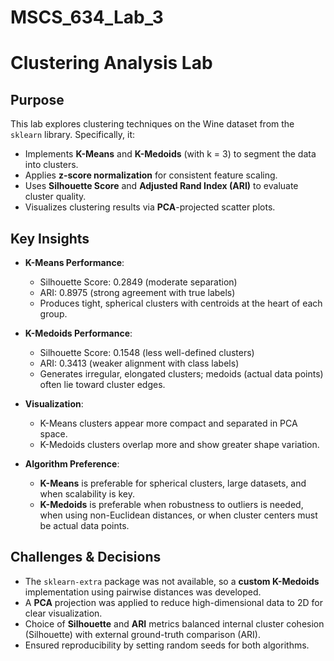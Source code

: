 # MSCS_634_Lab_3
# Clustering Analysis Lab

## Purpose

This lab explores clustering techniques on the Wine dataset from the `sklearn` library. Specifically, it:

* Implements **K-Means** and **K-Medoids** (with k = 3) to segment the data into clusters.
* Applies **z-score normalization** for consistent feature scaling.
* Uses **Silhouette Score** and **Adjusted Rand Index (ARI)** to evaluate cluster quality.
* Visualizes clustering results via **PCA**-projected scatter plots.

## Key Insights

* **K-Means Performance**:

  * Silhouette Score: 0.2849 (moderate separation)
  * ARI: 0.8975 (strong agreement with true labels)
  * Produces tight, spherical clusters with centroids at the heart of each group.

* **K-Medoids Performance**:

  * Silhouette Score: 0.1548 (less well-defined clusters)
  * ARI: 0.3413 (weaker alignment with class labels)
  * Generates irregular, elongated clusters; medoids (actual data points) often lie toward cluster edges.

* **Visualization**:

  * K-Means clusters appear more compact and separated in PCA space.
  * K-Medoids clusters overlap more and show greater shape variation.

* **Algorithm Preference**:

  * **K-Means** is preferable for spherical clusters, large datasets, and when scalability is key.
  * **K-Medoids** is preferable when robustness to outliers is needed, when using non-Euclidean distances, or when cluster centers must be actual data points.

## Challenges & Decisions

* The `sklearn-extra` package was not available, so a **custom K-Medoids** implementation using pairwise distances was developed.
* A **PCA** projection was applied to reduce high-dimensional data to 2D for clear visualization.
* Choice of **Silhouette** and **ARI** metrics balanced internal cluster cohesion (Silhouette) with external ground-truth comparison (ARI).
* Ensured reproducibility by setting random seeds for both algorithms.
